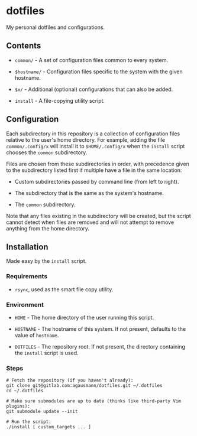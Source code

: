 # dotfiles

My personal dotfiles and configurations.

## Contents

- `common/` - A set of configuration files common to every system.

- `$hostname/` - Configuration files specific to the system with the given
  hostname.

- `$x/` - Additional (optional) configurations that can also be added.

- `install` - A file-copying utility script.

## Configuration

Each subdirectory in this repository is a collection of configuration files
relative to the user's home directory. For example, adding the file
`common/.config/x` will install it to `$HOME/.config/x` when the `install`
script chooses the `common` subdirectory.

Files are chosen from these subdirectories in order, with precedence given to
the subdirectory listed first if multiple have a file in the same location:

- Custom subdirectories passed by command line (from left to right).

- The subdirectory that is the same as the system's hostname.

- The `common` subdirectory.

Note that any files existing in the subdirectory will be created, but the
script cannot detect when files are removed and will not attempt to remove
anything from the home directory.

## Installation

Made easy by the `install` script.

### Requirements

- `rsync`, used as the smart file copy utility.

### Environment

- `HOME` - The home directory of the user running this script.

- `HOSTNAME` - The hostname of this system. If not present, defaults to the
  value of `hostname`.

- `DOTFILES` - The repository root. If not present, the directory containing
  the `install` script is used.

### Steps

```
# Fetch the repository (if you haven't already):
git clone git@gitlab.com:agausmann/dotfiles.git ~/.dotfiles
cd ~/.dotfiles

# Make sure submodules are up to date (thinks like third-party Vim plugins):
git submodule update --init

# Run the script:
./install [ custom_targets ... ]
```
